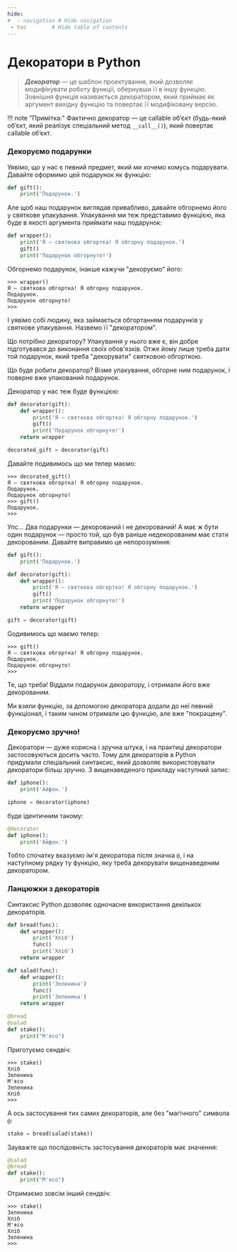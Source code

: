 ```yaml
---
hide:
#  - navigation # Hide navigation
 - toc        # Hide table of contents
---
```


# Декоратори в Python

> ***Декоратор*** —  це шаблон проектування, який дозволяє модифікувати роботу функції, обернувши її в іншу функцію. Зовнішня функція називається декоратором, який приймає як аргумент вихідну функцію та повертає її модифіковану версію.

!!! note "Примітка:"
	Фактично декоратор — це callable об’єкт (будь-який об’єкт, який реалізує спеціальний метод `__call__()`), який повертає callable об’єкт.

### Декоруємо подарунки

Уявімо, що у нас є певний предмет, який ми хочемо комусь подарувати. 
Давайте оформимо цей подарунок як функцію:

```python
def gift():
	print('Подарунок.')
```

Але щоб наш подарунок виглядав привабливо, давайте обгорнемо його у святкове упакування. 
Упакування ми теж представимо функцією, яка буде в якості аргумента приймати наш подарунок:

```python
def wrapper():
	print('Я — святкова обгортка! Я обгорну подарунок.')
	gift()
	print('Подарунок обгорнуто!')
```

Обгорнемо подарунок, інакше кажучи "декоруємо" його:

	>>> wrapper()
	Я — святкова обгортка! Я обгорну подарунок.
	Подарунок.
	Подарунок обгорнуто!
	>>>

І уявімо собі людину, яка займається обгортанням подарунків у святкове упакування. Назвемо її "декоратором".

Що потрібно декоратору? Упакування у нього вже є, він добре підготувався до виконання своїх обов'язків. 
Отже йому лише треба дати той подарунок, який треба "декорувати" святковою обгорткою.

Що буде робити декоратор? Візме упакування, обгорне ним подарунок, і поверне вже упакований подарунок.

Декоратор у нас теж буде функцією:

```python
def decorator(gift):
	def wrapper():
		print('Я — святкова обгортка! Я обгорну подарунок.')
		gift()
		print('Подарунок обгорнуто!')	
	return wrapper

decorated_gift = decorator(gift)
```

Давайте подивимось що ми тепер маємо:

	>>> decorated_gift()
	Я — святкова обгортка! Я обгорну подарунок.
	Подарунок.
	Подарунок обгорнуто!
	>>> gift()
	Подарунок.
	>>>

Упс... Два подарунки — декорований і не декорований! 
А має ж бути один подарунок — просто той, що був раніше недекорованим має стати декорованим. 
Давайте виправимо це непорозуміння:

```python
def gift():
	print('Подарунок.')

def decorator(gift):
	def wrapper():
		print('Я — святкова обгортка! Я обгорну подарунок.')
		gift()
		print('Подарунок обгорнуто!')	
	return wrapper

gift = decorator(gift)
```

Gодивимось що маємо тепер:

	>>> gift()
	Я — святкова обгортка! Я обгорну подарунок.
	Подарунок.
	Подарунок обгорнуто!
	>>>

Те, що треба! Віддали подарунок декоратору, і отримали його вже декорованим.
	
Ми взяли функцію, за допомогою декоратора додали до неї певний функціонал, і таким чином отримали цю функцію, але вже "покращену".


### Декоруємо зручно!

Декоратори — дуже корисна і зручна штука, і на практиці декоратори застосовуються досить часто. Тому для декораторів в Python придумали спеціальний синтаксис, який дозволяє використовувати декоратори більш зручно. 
З вищенаведеного прикладу наступний запис:

```python
def iphone():
	print('Айфон.')

iphone = decorator(iphone)
```

буде ідентичним такому:

```python
@decorator
def iphone():
	print('Айфон.')
```

Тобто спочатку вказуємо ім'я декоратора після значка `@`, 
і на наступному рядку ту функцію, яку треба декорувати вищенаведеним декоратором. 

### Ланцюжки з декораторів

Синтаксис Python дозволяє одночасне використання декількох декораторів.

```python
def bread(func):
	def wrapper():
		print('Хліб')
		func()
		print('Хліб')
	return wrapper

def salad(func):
	def wrapper():
		print('Зеленина')
		func()
		print('Зеленина')
	return wrapper

@bread
@salad
def stake():
	print("М'ясо")
```

Приготуємо сендвіч:

	>>> stake()
	Хліб
	Зеленина
	М'ясо
	Зеленина
	Хліб
	>>>

А ось застосування тих самих декораторів, але без "магічного" символа `@`:

```python
stake = bread(salad(stake))
```

Зауважте що послідовність застосування декораторів має значення:

```python
@salad
@bread
def stake():
	print("М'ясо")
```

Отримаємо зовсім інший сендвіч:

	>>> stake()
	Зеленина
	Хліб
	М'ясо
	Хліб
	Зеленина
	>>>


<!-- 
### Декоруємо функції з параметрами

У попередніх прикладах ми декорували функції, які не мали ніяких параметрів. А як щодо функцій з параметрами?

		
		

Припустимо маємо таку функцію:

	:::python
	>>> def div(a, b):
	...     return a / b
	...
	>>>
	
При певних умовах ми отримаємо помилку:
	
	:::python
	>>> div(2, 0)
	Traceback (most recent call last):
	  File "<stdin>", line 1, in <module>
	  File "<stdin>", line 2, in div
	ZeroDivisionError: division by zero
	>>>

Давайте спробуємо створити декоратор, який буде перевіряти вхідні параметри функції:

	:::python
	>>> def smart_div(func):
	...     def wrapper(a, b):
	...             print("I am going to divide",a,"and",b)
	...             if b == 0:
	...                     print("Oops! cannot divide")
	...                     return
	...             return func(a, b)
	...     return wrapper
	...
	>>>

Такий варіант поверне `None` якщо умова спрацює:

	:::python
	>>> @smart_div
	... def div(a, b):
	...     return a / b
	...
	>>> div(1, 0)
	I am going to divide 1 and 0
	Oops! cannot divide
	>>> div(1, 1)
	I am going to divide 1 and 1
	1.0
	>>>

Можна зауважити, параметри вкладеної функції-обгортки `wrapper()` всередині декоратора такі самі як і у функції, що декорується. Знаючи це ми можемо створити "загальний" декоратор, який буде працювати з будь-якою кількістю параметрів.










Напишемо декоратор, який буде повідомляти нам, що ми передали функції, яку він декорує:

	:::python
	>>> def works_for_all(func):
	...     def wrapper(*args, **kwargs):
	...             print('I got next parameters:', args, kwargs)
	...             return func(*args, **kwargs)
	...     return wrapper
	...
	>>> @works_for_all
	... def f(a, b):
	...     pass
	...
	>>> f('string', b=123)
	I got next parameters: ('string',) {'b': 123}
	>>>
	 -->
